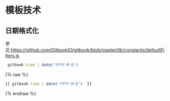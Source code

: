 # 模板技术

## 日期格式化

参见:https://github.com/GitbookIO/gitbook/blob/master/lib/constants/defaultFilters.js

```js
 gitbook.time | date('YYYY-M-D') 
```

{% raw %}

```js
{{ gitbook.time | date('YYYY-M-D')  }}
```

{% endraw %}
